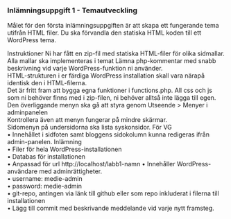 ### Inlämningsuppgift 1 - Temautveckling

Målet för den första inlämningsuppgiften är att skapa ett fungerande tema utifrån HTML filer. Du ska förvandla den statiska HTML koden till ett WordPress tema.

Instruktioner
Ni har fått en zip-fil med statiska HTML-filer för olika sidmallar.
Alla mallar ska implementeras i temat
Lämna php-kommentar med snabb  beskrivning vid varje WordPress-funktion ni använder.  
HTML-strukturen i er färdiga WordPress installation skall vara närapå identisk den i HTML-filerna.  
Det är fritt fram att bygga egna funktioner i functions.php.
All css och js som ni behöver finns med i zip-filen, ni behöver alltså inte lägga till egen.  
Den överliggande menyn ska gå att styra genom Utseende > Menyer i adminpanelen  
Kontrollera även att menyn fungerar på mindre skärmar.  
Sidomenyn på undersidorna ska lista syskonsidor.
För VG  
• Innehållet i sidfoten samt bloggens sidokolumn kunna redigeras ifrån admin-panelen.
Inlämning  
• Filer för hela WordPress-installationen  
• Databas för installationen  
• Anpassad för url http://localhost/labb1-namn 
• Innehåller WordPress-användare med adminrättigheter.  
• username: medie-admin  
• password: medie-admin  
• git-repo, antingen via länk till github eller som repo inkluderat i filerna till installationen  
• Lägg till commit med beskrivande meddelande vid varje nytt framsteg.


